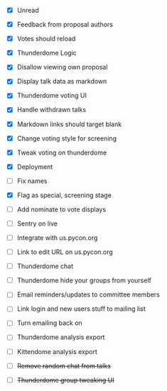 - [x] Unread
- [x] Feedback from proposal authors
- [x] Votes should reload
- [x] Thunderdome Logic
- [x] Disallow viewing own proposal
- [x] Display talk data as markdown
- [x] Thunderdome voting UI
- [x] Handle withdrawn talks
- [x] Markdown links should target blank
- [x] Change voting style for screening 
- [x] Tweak voting on thunderdome
- [x] Deployment
- [ ] Fix names
- [x] Flag as special, screening stage
- [ ] Add nominate to vote displays
- [ ] Sentry on live
- [ ] Integrate with us.pycon.org
- [ ] Link to edit URL on us.pycon.org
- [ ] Thunderdome chat
- [ ] Thunderdome hide your groups from yourself
- [ ] Email reminders/updates to committee members
- [ ] Link login and new users stuff to mailing list
- [ ] Turn emailing back on
- [ ] Thunderdome analysis export
- [ ] Kittendome analysis export
- [ ] ~~Remove random chat from talks~~
- [ ] ~~Thunderdome group tweaking UI~~


